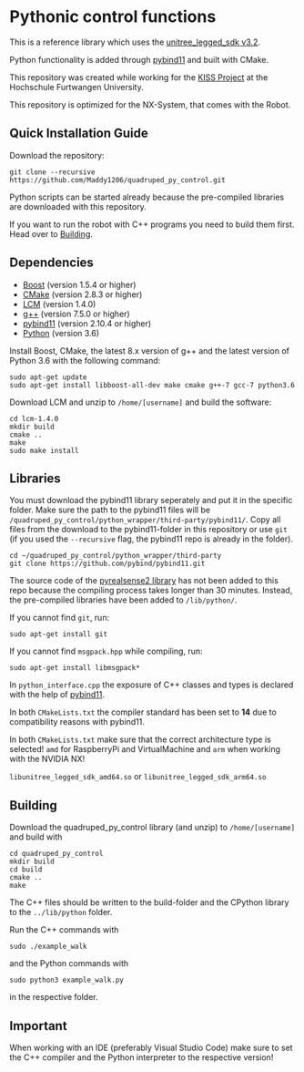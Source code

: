 # Pythonic control functions

This is a reference library which uses the [unitree_legged_sdk v3.2](https://github.com/unitreerobotics/unitree_legged_sdk).

Python functionality is added through [pybind11](https://github.com/pybind/pybind11) and built with CMake.

This repository was created while working for the [KISS Project](https://projekt-kiss.net/) at the Hochschule Furtwangen University.

This repository is optimized for the NX-System, that comes with the Robot.

## Quick Installation Guide

Download the repository:

```
git clone --recursive https://github.com/Maddy1206/quadruped_py_control.git
```

Python scripts can be started already because the pre-compiled libraries are downloaded with this repository.

If you want to run the robot with C++ programs you need to build them first.
Head over to [Building](#building).

## Dependencies

- [Boost](https://www.boost.org/) (version 1.5.4 or higher)
- [CMake](https://cmake.org/) (version 2.8.3 or higher)
- [LCM](https://github.com/lcm-proj/lcm/releases) (version 1.4.0)
- [g++](https://gcc.gnu.org/) (version 7.5.0 or higher)
- [pybind11](https://github.com/pybind/pybind11) (version 2.10.4 or higher)
- [Python](https://www.python.org/) (version 3.6)

Install Boost, CMake, the latest 8.x version of g++ and the latest version of Python 3.6 with the following command:

```
sudo apt-get update
sudo apt-get install libboost-all-dev make cmake g++-7 gcc-7 python3.6
```

Download LCM and unzip to `/home/[username]` and build the software:

```
cd lcm-1.4.0
mkdir build
cmake ..
make
sudo make install
```

## Libraries

You must download the pybind11 library seperately and put it in the specific folder.
Make sure the path to the pybind11 files will be `/quadruped_py_control/python_wrapper/third-party/pybind11/`. Copy all files from the download to the pybind11-folder in this repository or use `git` (if you used the `--recursive` flag, the pybind11 repo is already in the folder).

```
cd ~/quadruped_py_control/python_wrapper/third-party
git clone https://github.com/pybind/pybind11.git
```

The source code of the [pyrealsense2 library](https://github.com/IntelRealSense/librealsense/releases/tag/v2.53.1) has not been added to this repo because the compiling process takes longer than 30 minutes. Instead, the pre-compiled libraries have been added to `/lib/python/`.

If you cannot find `git`, run:

`sudo apt-get install git`

If you cannot find `msgpack.hpp` while compiling, run:

`sudo apt-get install libmsgpack*`

In `python_interface.cpp` the exposure of C++ classes and types is declared with the help of [pybind11](https://github.com/pybind/pybind11).

In both `CMakeLists.txt` the compiler standard has been set to **14** due to compatibility reasons with pybind11.

In both `CMakeLists.txt` make sure that the correct architecture type is selected! `amd` for RaspberryPi and VirtualMachine and `arm` when working with the NVIDIA NX!

`libunitree_legged_sdk_amd64.so` or `libunitree_legged_sdk_arm64.so`

## Building

Download the quadruped_py_control library (and unzip) to `/home/[username]` and build with

```
cd quadruped_py_control
mkdir build
cd build
cmake ..
make
```

The C++ files should be written to the build-folder and the CPython library to the `../lib/python` folder.

Run the C++ commands with

```
sudo ./example_walk
```

and the Python commands with

```
sudo python3 example_walk.py
```

in the respective folder.

## Important

When working with an IDE (preferably Visual Studio Code) make sure to set the C++ compiler and the Python interpreter to the respective version!
